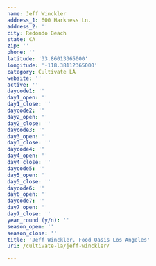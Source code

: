 ```yaml
---
name: Jeff Winckler
address_1: 600 Harkness Ln.
address_2: ''
city: Redondo Beach
state: CA
zip: ''
phone: ''
latitude: '33.86013365000'
longitude: '-118.38112365000'
category: Cultivate LA
website: ''
active: ''
daycode1: ''
day1_open: ''
day1_close: ''
daycode2: ''
day2_open: ''
day2_close: ''
daycode3: ''
day3_open: ''
day3_close: ''
daycode4: ''
day4_open: ''
day4_close: ''
daycode5: ''
day5_open: ''
day5_close: ''
daycode6: ''
day6_open: ''
daycode7: ''
day7_open: ''
day7_close: ''
year_round (y/n): ''
season_open: ''
season_close: ''
title: 'Jeff Winckler, Food Oasis Los Angeles'
uri: /cultivate-la/jeff-winckler/

---
```

